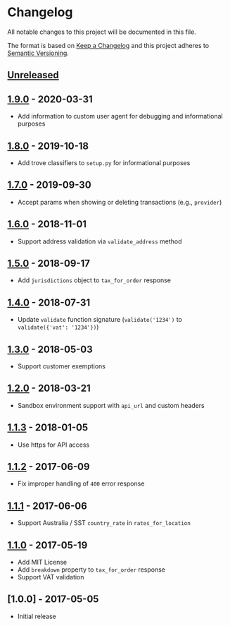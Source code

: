 # Changelog

All notable changes to this project will be documented in this file.

The format is based on [Keep a Changelog](http://keepachangelog.com/en/1.0.0/)
and this project adheres to [Semantic Versioning](http://semver.org/spec/v2.0.0.html).

## [Unreleased]

## [1.9.0] - 2020-03-31
- Add information to custom user agent for debugging and informational purposes

## [1.8.0] - 2019-10-18
- Add trove classifiers to `setup.py` for informational purposes

## [1.7.0] - 2019-09-30
- Accept params when showing or deleting transactions (e.g., `provider`)

## [1.6.0] - 2018-11-01
- Support address validation via `validate_address` method

## [1.5.0] - 2018-09-17
- Add `jurisdictions` object to `tax_for_order` response

## [1.4.0] - 2018-07-31
- Update `validate` function signature (`validate('1234')` to `validate({'vat': '1234'})`)

## [1.3.0] - 2018-05-03
- Support customer exemptions

## [1.2.0] - 2018-03-21
- Sandbox environment support with `api_url` and custom headers

## [1.1.3] - 2018-01-05
- Use https for API access

## [1.1.2] - 2017-06-09
- Fix improper handling of `400` error response

## [1.1.1] - 2017-06-06
- Support Australia / SST `country_rate` in `rates_for_location`

## [1.1.0] - 2017-05-19
- Add MIT License
- Add `breakdown` property to `tax_for_order` response
- Support VAT validation

## [1.0.0] - 2017-05-05
- Initial release

[Unreleased]: https://github.com/taxjar/taxjar-python/compare/v1.9.0...HEAD
[1.9.0]: https://github.com/taxjar/taxjar-python/compare/v1.8.0...v1.9.0
[1.8.0]: https://github.com/taxjar/taxjar-python/compare/v1.7.0...v1.8.0
[1.7.0]: https://github.com/taxjar/taxjar-python/compare/v1.6.0...v1.7.0
[1.6.0]: https://github.com/taxjar/taxjar-python/compare/v1.5.0...v1.6.0
[1.5.0]: https://github.com/taxjar/taxjar-python/compare/v1.4.0...v1.5.0
[1.4.0]: https://github.com/taxjar/taxjar-python/compare/v1.3.0...v1.4.0
[1.3.0]: https://github.com/taxjar/taxjar-python/compare/v1.2.0...v1.3.0
[1.2.0]: https://github.com/taxjar/taxjar-python/compare/v1.1.3...v1.2.0
[1.1.3]: https://github.com/taxjar/taxjar-python/compare/v1.1.2...v1.1.3
[1.1.2]: https://github.com/taxjar/taxjar-python/compare/v1.1.1...v1.1.2
[1.1.1]: https://github.com/taxjar/taxjar-python/compare/v1.1.0...v1.1.1
[1.1.0]: https://github.com/taxjar/taxjar-python/compare/v1.0.0...v1.1.0
